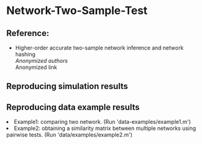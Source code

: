 # Network-Two-Sample-Test

<h2>Reference:</h2>

* Higher-order accurate two-sample network inference and network hashing<br />
<i>Anonymized authors</i><br>
Anonymized link



<h2>Reproducing simulation results</h2>






<h2>Reproducing data example results</h2>
   <li>  Example1: comparing two network. (Run 'data-examples/example1.m')
   <li>  Example2: obtaining a similarity matrix between multiple networks using pairwise tests. (Run 'data/examples/example2.m')




